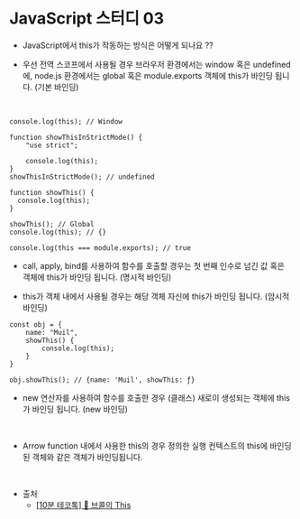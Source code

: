 # JavaScript 스터디 03

- JavaScript에서 this가 작동하는 방식은 어떻게 되나요 ??

- 우선 전역 스코프에서 사용될 경우 브라우저 환경에서는 window 혹은 undefined에, node.js 환경에서는 global 혹은 module.exports 객체에 this가 바인딩 됩니다. (기본 바인딩)

<br />

```
console.log(this); // Window

function showThisInStrictMode() {
    "use strict";

    console.log(this);
}
showThisInStrictMode(); // undefined
```

```
function showThis() {
  console.log(this);
}

showThis(); // Global
console.log(this); // {}

console.log(this === module.exports); // true
```

- call, apply, bind를 사용하여 함수를 호출할 경우는 첫 번째 인수로 넘긴 값 혹은 객체에 this가 바인딩 됩니다. (명시적 바인딩)

- this가 객체 내에서 사용될 경우는 해당 객체 자신에 this가 바인딩 됩니다. (암시적 바인딩)

```
const obj = {
    name: "Muil",
    showThis() {
        console.log(this);
    }
}

obj.showThis(); // {name: 'Muil', showThis: ƒ}
```

- new 연산자를 사용하여 함수를 호출한 경우 (클래스) 새로이 생성되는 객체에 this가 바인딩 됩니다. (new 바인딩)

<br />

- Arrow function 내에서 사용한 this의 경우 정의한 실행 컨텍스트의 this에 바인딩된 객체와 같은 객체가 바인딩됩니다.

<br />

- 출처
  - [[10분 테코톡] 🥦 브콜의 This](https://www.youtube.com/watch?v=7RiMu2DQrb4&ab_channel=%EC%9A%B0%EC%95%84%ED%95%9C%ED%85%8C%ED%81%AC)
